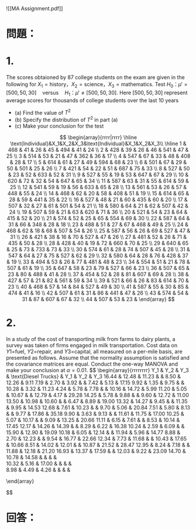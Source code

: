 ![[MA Assignment.pdf]]
# 問題：
# 1.
The scores obtaioned by 87 college students on the exam are given in the following for $X_1=\text{history}，X_2=\text{science}，X_3=\text{mathematics}$. Test $H_0：\mu'=[500,50,30]\quad \text{versus}\quad H_1：\mu'\neq [500,50,30]$. Here $[500,50,30]$ represent average scores for thousands of college students over the last 10 years
- (a) Find the value of $T^2$
- (b) Specify the distribution of $T^2$ in part (a)
- (c) Make your conclusion for the test

$$
\begin{array}{rrrr|rrrr}
\hline
\text{Individual}&X_1&X_2&X_3&\text{Individual}&X_1&X_2&X_3\\
\hline
1	&	468	&	41	&	26	&	45	&	494	&	41	&	24	\\
2	&	428	&	39	&	26	&	46	&	541	&	47	&	25	\\
3	&	514	&	53	&	21	&	47	&	362	&	36	&	17	\\
4	&	547	&	67	&	33	&	48	&	408	&	28	&	17	\\
5	&	614	&	61	&	27	&	49	&	594	&	68	&	23	\\
6	&	501	&	67	&	29	&	50	&	501	&	25	&	26	\\
7	&	421	&	54	&	22	&	51	&	687	&	75	&	33	\\
8	&	527	&	50	&	23	&	52	&	633	&	52	&	31	\\
9	&	527	&	55	&	19	&	53	&	647	&	67	&	29	\\
10	&	620	&	72	&	32	&	54	&	647	&	65	&	34	\\
11	&	587	&	63	&	31	&	55	&	614	&	59	&	25	\\
12	&	541	&	59	&	19	&	56	&	633	&	65	&	28	\\
13	&	561	&	53	&	26	&	57	&	448	&	55	&	24	\\
14	&	468	&	62	&	20	&	58	&	408	&	51	&	19	\\
15	&	614	&	65	&	28	&	59	&	441	&	35	&	22	\\
16	&	527	&	48	&	21	&	60	&	435	&	60	&	20	\\
17	&	507	&	32	&	27	&	61	&	501	&	54	&	21	\\
18	&	580	&	64	&	21	&	62	&	507	&	42	&	24	\\
19	&	507	&	59	&	21	&	63	&	620	&	71	&	36	\\
20	&	521	&	54	&	23	&	64	&	415	&	52	&	20	\\
21	&	574	&	52	&	25	&	65	&	554	&	69	&	30	\\
22	&	587	&	64	&	31	&	66	&	348	&	28	&	18	\\
23	&	488	&	51	&	27	&	67	&	468	&	49	&	25	\\
24	&	468	&	62	&	18	&	68	&	507	&	54	&	26	\\
25	&	587	&	56	&	26	&	69	&	527	&	47	&	31	\\
26	&	421	&	38	&	16	&	70	&	527	&	47	&	26	\\
27	&	481	&	52	&	26	&	71	&	435	&	50	&	28	\\
28	&	428	&	40	&	19	&	72	&	660	&	70	&	25	\\
29	&	640	&	65	&	25	&	73	&	733	&	73	&	33	\\
30	&	574	&	61	&	28	&	74	&	507	&	45	&	28	\\
31	&	547	&	64	&	27	&	75	&	527	&	62	&	29	\\
32	&	580	&	64	&	28	&	76	&	428	&	37	&	19	\\
33	&	494	&	53	&	26	&	77	&	481	&	48	&	23	\\
34	&	554	&	51	&	21	&	78	&	507	&	61	&	19	\\
35	&	647	&	58	&	23	&	79	&	527	&	66	&	23	\\
36	&	507	&	65	&	23	&	80	&	488	&	41	&	28	\\
37	&	454	&	52	&	28	&	81	&	607	&	69	&	28	\\
38	&	427	&	57	&	21	&	82	&	561	&	59	&	34	\\
39	&	521	&	66	&	26	&	83	&	614	&	70	&	23	\\
40	&	468	&	57	&	14	&	84	&	527	&	49	&	30	\\
41	&	587	&	55	&	30	&	85	&	474	&	41	&	16	\\
42	&	507	&	61	&	31	&	86	&	441	&	47	&	26	\\
43	&	574	&	54	&	31	&	87	&	607	&	67	&	32	\\
44	&	507	&	53	&	23	&								
\end{array}
$$
# 2.
In a study of the cost of transporting milk from farms to dairy plants, a survey was taken of firms engaged in milk transportation. Cost data on $Y1 =$fuel, $Y2 =$repair, and $Y3 =$capital, all measured on a per-mile basis, are presented as follows. Assume that the normality assumption is satisfied and the covariance matrices are equal. Conduct the one-way MANOVA and make your conclusion at $\alpha = 0.01$.
$$
\begin{array}{rrrrrrrr}
Y_1	&	Y_2	&	Y_3	&	\text{Diesel Trucks}	&	Y_1	&	Y_2	&	Y_3
16.44	&	12.48	&	11.23	&		&	8.50	&	12.26	&	9.11
7.19	&	2.70	&	3.92	&		&	7.42	&	5.13	&	17.15
9.92	&	1.35	&	9.75	&		&	10.28	&	3.32	&	11.23
4.24	&	5.78	&	7.78	&		&	10.16	&	14.72	&	5.99
11.20	&	5.05	&	10.67	&		&	12.79	&	4.17	&	29.28
14.25	&	5.78	&	9.88	&		&	9.60	&	12.72	&	11.00
13.50	&	10.98	&	10.60	&		&	6.47	&	8.89	&	19.00
13.32	&	14.27	&	9.45	&		&	11.35	&	9.95	&	14.53
12.68	&	7.61	&	10.23	&		&	9.70	&	5.06	&	20.84
7.51	&	5.80	&	8.13	&		&	9.77	&	17.86	&	35.18
9.90	&	3.63	&	9.13	&		&	11.61	&	11.75	&	17.00
10.25	&	5.07	&	10.17	&		&	9.09	&	13.25	&	20.66
11.11	&	6.15	&	7.61	&		&	8.53	&	10.14	&	17.45
12.17	&	14.26	&	14.39	&		&	8.29	&	6.22	&	16.38
10.24	&	2.59	&	6.09	&		&	15.90	&	12.90	&	19.09
10.18	&	6.05	&	12.14	&		&	11.94	&	5.96	&	14.77
8.88	&	2.70	&	12.23	&		&	9.54	&	16.77	&	22.66
12.34	&	7.73	&	11.68	&		&	10.43	&	17.65	&	10.66
8.51	&	14.02	&	12.01	&		&	10.87	&	21.52	&	28.47
12.95	&	8.24	&	7.18	&		&	11.88	&	12.18	&	21.20
16.93	&	13.37	&	17.59	&		&	12.03	&	9.22	&	23.09
14.70	&	10.78	&	14.58	&		&		&		&	
10.32	&	5.16	&	17.00	&		&		&		&	
8.98	&	4.49	&	4.26	&		&		&		&	

\end{array}

$$
# 回答：